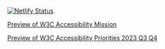 [![Netlify Status](https://api.netlify.com/api/v1/badges/ef0441b4-e316-47ea-9961-e769a5c4407e/deploy-status)](https://app.netlify.com/sites/wai-mission/deploys)

[Preview of W3C Accessibility Mission](https://wai-mission.netlify.app/draft/)

[Preview of W3C Accessibility Priorities 2023 Q3 Q4](https://wai-mission.netlify.app/2023/)
